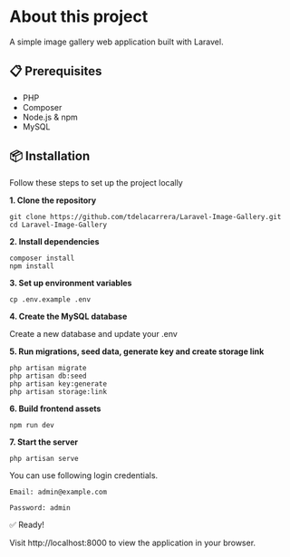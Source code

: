 # About this project

A simple image gallery web application built with Laravel.

## 📋 Prerequisites

- PHP
- Composer
- Node.js & npm
- MySQL

## 📦 Installation

Follow these steps to set up the project locally

**1. Clone the repository**

    git clone https://github.com/tdelacarrera/Laravel-Image-Gallery.git
    cd Laravel-Image-Gallery

**2. Install dependencies**

    composer install
    npm install

**3. Set up environment variables**

    cp .env.example .env

**4. Create the MySQL database**

Create a new database and update your .env

**5.  Run migrations, seed data, generate key and create storage link**

    php artisan migrate
    php artisan db:seed
    php artisan key:generate
    php artisan storage:link
    
**6. Build frontend assets**

    npm run dev

**7. Start the server**

    php artisan serve

 
You can use following login credentials.

    Email: admin@example.com

    Password: admin

✅ Ready!

Visit http://localhost:8000 to view the application in your browser.

